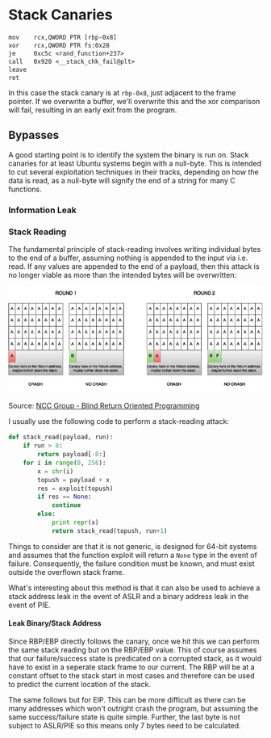 # Stack Canaries

```text
mov    rcx,QWORD PTR [rbp-0x8]
xor    rcx,QWORD PTR fs:0x28
je     0xc5c <rand_function+237>
call   0x920 <__stack_chk_fail@plt>
leave
ret
```

In this case the stack canary is at `rbp-0x8`, just adjacent to the frame pointer.  If we overwrite a buffer, we'll overwrite this and the xor comparison will fail, resulting in an early exit from the program.

## Bypasses

A good starting point is to identify the system the binary is run on.  Stack canaries for at least Ubuntu systems begin with a null-byte.  This is intended to cut several exploitation techniques in their tracks, depending on how the data is read, as a null-byte will signify the end of a string for many C functions.

### Information Leak

### Stack Reading

The fundamental principle of stack-reading involves writing individual bytes to the end of a buffer, assuming nothing is appended to the input via i.e. read.  If any values are appended to the end of a payload, then this attack is no longer viable as more than the intended bytes will be overwritten:

![An illustration of the stack-reading exploit. ](../../.gitbook/assets/image.png)

Source: [NCC Group - Blind Return Oriented Programming](https://www.nccgroup.trust/uk/about-us/newsroom-and-events/blogs/2015/june/blind-return-oriented-programming/)

I usually use the following code to perform a stack-reading attack:

```python
def stack_read(payload, run):  
    if run > 8: 
        return payload[-8:] 
    for i in range(0, 256): 
        x = chr(i) 
        topush = payload + x 
        res = exploit(topush) 
        if res == None: 
            continue 
        else: 
            print repr(x) 
            return stack_read(topush, run+1) 
```

Things to consider are that it is not generic, is designed for 64-bit systems and assumes that the function exploit will return a `None` type in the event of failure.  Consequently, the failure condition must be known, and must exist outside the overflown stack frame.

What's interesting about this method is that it can also be used to achieve a stack address leak in the event of ASLR and a binary address leak in the event of PIE.

#### Leak Binary/Stack Address

Since RBP/EBP directly follows the canary, once we hit this we can perform the same stack reading but on the RBP/EBP value.  This of course assumes that our failure/success state is predicated on a corrupted stack, as it would have to exist in a seperate stack frame to our current.  The RBP will be at a constant offset to the stack start in most cases and therefore can be used to predict the current location of the stack.

The same follows but for EIP.  This can be more difficult as there can be many addresses which won't outright crash the program, but assuming the same success/failure state is quite simple.  Further, the last byte is not subject to ASLR/PIE so this means only 7 bytes need to be calculated.

 

